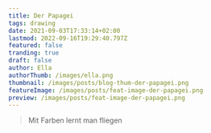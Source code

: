 ```yaml
---
title: Der Papagei
tags: drawing
date: 2021-09-03T17:33:14+02:00
lastmod: 2022-09-16T19:29:40.797Z
featured: false
tranding: true
draft: false
author: Ella
authorThumb: /images/ella.png
thumbnail: /images/posts/blog-thum-der-papagei.png
featureImage: /images/posts/feat-image-der-papagei.png
preview: /images/posts/feat-image-der-papagei.png
---
```


> Mit Farben lernt man fliegen